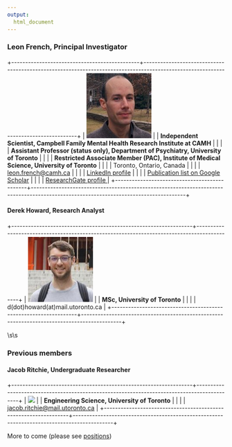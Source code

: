```yaml
---
output:
  html_document
---
```

<!---
This is really annoying to edit - the tables are really finicky about spaces - maybe convert to something else - r markdown?
-->

### Leon French, Principal Investigator

+----------------------------------------------+------------------------------------------------------------------------------------------------------------------------------------+
| ![](./images/Leon.picture.jpg)               | | <b>Independent Scientist, Campbell Family Mental Health Research Institute at CAMH</b>                                                           |
|                                              | | <b>Assistant Professor (status only), Department of Psychiatry, University of Toronto</b>                                            |
|                                              | | <b>Restricted Associate Member (PAC), Institute of Medical Science, University of Toronto</b>                                            |
|                                              | | Toronto, Ontario, Canada                                                                                                 |
|                                              | |  leon.french@camh.ca                                                                                            |
|                                              | |  [LinkedIn profile](https://ca.linkedin.com/in/leonfrench)                                                                               |
|                                              | |  [Publication list on Google Scholar](https://scholar.google.ca/citations?hl=en&user=zBJxfPEAAAAJ&view_op=list_works&sortby=pubdate)         |
|                                              | |  [ResearchGate profile ](https://www.researchgate.net/profile/Leon_French)                                                         |
+----------------------------------------------+-------------------------------------------------------------------------------------------------------------------------------------+

#### Derek Howard, Research Analyst

+-----------------------------------------------------------------+--------------------------------------------------------------------------------------------+
| ![](./images/derek.jpeg)                                        | |  <b>MSc, University of Toronto</b>                                                       |
|                                                                 | |  d(dot)howard(at)mail.utoronto.ca                                                    |
+-----------------------------------------------------------------+--------------------------------------------------------------------------------------------+


\s\s


### Previous members

#### Jacob Ritchie, Undergraduate Researcher

+-----------------------------------------------------------------+--------------------------------------------------------------------------------------------+
| ![](https://i.stack.imgur.com/okDq7t.jpg)                       | | <b>Engineering Science, University of Toronto</b>                                        |
|                                                                 | |  jacob.ritchie@mail.utoronto.ca                                                          |
+-----------------------------------------------------------------+--------------------------------------------------------------------------------------------+

                                                
                                                                   
More to come (please see [positions](./positions.html))